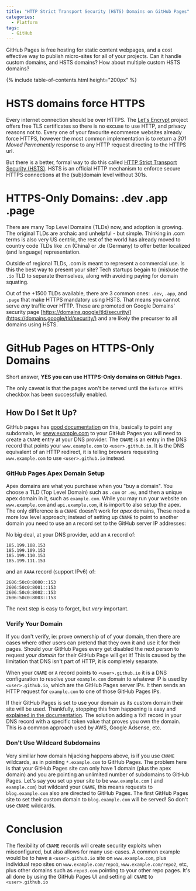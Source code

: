 ```yaml
---
title: "HTTP Strict Transport Security (HSTS) Domains on GitHub Pages"
categories:
  - Platform
tags:
  - GitHub
---
```


GitHub Pages is free hosting for static content webpages, and a cost effective way to publish micro-sites for all of
your projects. Can it handle custom domains, and HSTS domains? How about multiple custom HSTS domains?

{% include table-of-contents.html height="200px" %}

# HSTS domains force HTTPS

Every internet connection should be over HTTPS. The [Let's Encrypt](https://letsencrypt.org/) project offers free TLS
certificates so there is no excuse to use HTTP, and privacy reasons not to. Every one of your favourite
ecommerce websites already force HTTPS, however the most common implementation is to return a *301 Moved Permanently*
response to any HTTP request directing to the HTTPS url.

But there is a better, formal way to do this
called [HTTP Strict Transport Security (HSTS)](https://en.wikipedia.org/wiki/HTTP_Strict_Transport_Security).
HSTS is an official HTTP mechanism to enforce secure HTTPS connections at the (sub)domain level without 301s.

# HTTPS-Only Domains: .dev .app .page

There are many Top Level Domains (TLDs) now, and adoption is growing. The original TLDs are archaic and unhelpful - but
simple. Thinking in .com terms is also very US centric, the rest of the world has already moved to country code TLDs
like .cn (China) or .de (Germany) to offer better localized (and language) representation.

Outside of regional TLDs, .com is meant to represent a commercial use. Is this the best way to present your site? Tech
startups begain to (mis)use the `.io` TLD to separate themselves, along with avoiding paying for domain squating.

Out of the +1500 TLDs available, there are 3 common ones: `.dev`, `.app`, and `.page` that make HTTPS mandatory using
HSTS. That means you cannot serve *any* traffic over HTTP. These are promoted on Google Domains' security
page [https://domains.google/tld/security/](https://domains.google/tld/security/) and are likely the precurser to all
domains using HSTS.

# GitHub Pages on HTTPS-Only Domains

Short answer, **YES you can use HTTPS-Only domains on GitHub Pages.**

The only caveat is that the pages won't be served until the `Enforce HTTPS` checkbox has been successfully enabled.

## How Do I Set It Up?

GitHub pages
has [good documentation](https://docs.github.com/en/pages/configuring-a-custom-domain-for-your-github-pages-site/about-custom-domains-and-github-pages)
on this, basically to point any subdomain, ie: www.example.com to your GitHub Pages you will need to create a `CNAME`
entry at your DNS provider. The `CNAME` is an entry in the DNS record that points your `www.example.com`
to `<user>.github.io`. It is the DNS equivalent of an HTTP redirect, it is telling browsers requesting `www.example.com`
to use `<user>.github.io` instead.

### GitHub Pages Apex Domain Setup

Apex domains are what you purchase when you "buy a domain". You choose a TLD (Top Level Domain) such as `.com` or `.eu`,
and then a unique apex domain in it, such as `example.com`. While you may run your website on `www.example.com`
and `api.example.com`, it is import to also setup the apex. The only difference is a `CNAME` doesn't work for _apex_
domains, These need a more low level approach; instead of setting up `CNAME` to point to another domain you need to use
an `A` record set to the GitHub server IP addresses:

No big deal, at your DNS provider, add an `A` record of:

```
185.199.108.153
185.199.109.153
185.199.110.153
185.199.111.153
```

and an `AAAA` record (support IPv6) of:

````
2606:50c0:8000::153
2606:50c0:8001::153
2606:50c0:8002::153
2606:50c0:8003::153
````

The next step is easy to forget, but _very_ important.

### Verify Your Domain

If you don't verify, ie: prove ownership of of your domain, then there are cases where other users can pretend that they
own it and use it for their pages. Should your GitHub Pages every get disabled the next person to request _your domain_
for their GitHub Page will get it! This is caused by the limitation that DNS isn't part of HTTP, it is completely
separate.

When your `CNAME` or `A` record points to `<user>.github.io` it is a DNS configuration to resolve your `example.com`
domain to whatever IP is used by `<user>.github.io`, which are the GitHub Pages server IPs. It then sends an HTTP
request for `example.com` to one of those GitHub Pages IPs.

If their GitHub Pages is set to use your domain as its custom domain their site will be used. Thankfully, stopping this
from happening is easy
and [explained in the documentation](https://docs.github.com/en/pages/configuring-a-custom-domain-for-your-github-pages-site/verifying-your-custom-domain-for-github-pages).
The solution adding a `TXT` record in your DNS record with a specific token value that proves you own the domain. This
is a common approach used by AWS, Google Adsense, etc.

### Don't Use Wildcard Subdomains

Very similiar how domain hijacking happens above, is if you use `CNAME` wildcards, as in pointing `*.example.com` to
GitHub Pages. The problem here is that your GitHub Pages site can only have 1 domain (plus the apex domain) and you are
pointing an unlimited number of subdomains to GitHub Pages. Let's say you set up your site to be `www.example.com` (
and `example.com`) but wildcard your `CNAME`, this means requests to `blog.example.com` also are directed to GitHub
Pages. The first GitHub Pages site to set their custom domain to `blog.example.com` will be served!  So don't
use `CNAME` wildcards.

# Conclusion

The flexibility of `CNAME` records will create security exploits when misconfigured, but also allows for many use-cases.
A common example would be to have a `<user>.github.io` site on `www.example.com`, plus individual repo sites
on `www.example.com/repo1`, `www.example.com/repo2`, etc, plus other domains such as `repo3.com` pointing to your other
repo pages. It's all done by using the GitHub Pages UI and setting all `CNAME` to `<user>.github.io`
